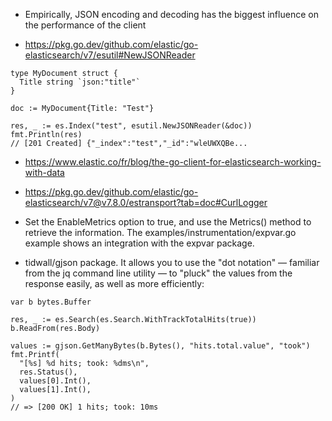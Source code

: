 - Empirically, JSON encoding and decoding has the biggest influence on the performance of the client

- https://pkg.go.dev/github.com/elastic/go-elasticsearch/v7/esutil#NewJSONReader
```
type MyDocument struct {
  Title string `json:"title"`
}

doc := MyDocument{Title: "Test"}

res, _ := es.Index("test", esutil.NewJSONReader(&doc))
fmt.Println(res)
// [201 Created] {"_index":"test","_id":"wleUWXQBe...
```

- https://www.elastic.co/fr/blog/the-go-client-for-elasticsearch-working-with-data

- https://pkg.go.dev/github.com/elastic/go-elasticsearch/v7@v7.8.0/estransport?tab=doc#CurlLogger

- Set the EnableMetrics option to true, and use the Metrics() method to retrieve the information. The examples/instrumentation/expvar.go example shows an integration with the expvar package.

- tidwall/gjson package. It allows you to use the "dot notation" — familiar from the jq command line utility — to "pluck" the values from the response easily, as well as more efficiently:

```
var b bytes.Buffer

res, _ := es.Search(es.Search.WithTrackTotalHits(true))
b.ReadFrom(res.Body)

values := gjson.GetManyBytes(b.Bytes(), "hits.total.value", "took")
fmt.Printf(
  "[%s] %d hits; took: %dms\n",
  res.Status(),
  values[0].Int(),
  values[1].Int(),
)
// => [200 OK] 1 hits; took: 10ms
```
